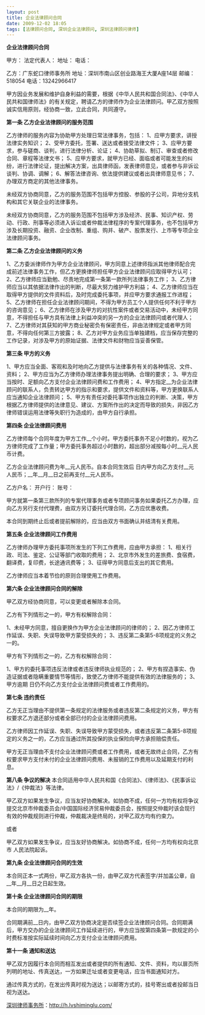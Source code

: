 ```yaml
---
layout: post
title: 企业法律顾问合同
date: 2009-12-02 18:05
tags: [法律顾问合同, 深圳企业法律顾问, 深圳法律顾问律师]
---
```

<strong>企业法律顾问合同</strong>

甲方：
法定代表人：
地址：
电话：

乙方：广东蛇口律师事务所
地址：深圳市南山区创业路海王大厦A座14层
邮编：518054
电话：13242966417

甲方因业务发展和维护自身利益的需要，根据《中华人民共和国合同法》、《中华人民共和国律师法》的有关规定，聘请乙方的律师作为企业法律顾问。甲乙双方按照诚实信用原则，经协商一致，立此合同，共同遵守。

<strong>第一条 乙方企业法律顾问的服务范围</strong>

乙方律师的服务内容为协助甲方处理日常法律事务，包括：
1、应甲方要求，讲授法律实务知识；
2、受甲方委托，签署、送达或者接受法律文件；
3、应甲方要求，参与磋商、谈判，进行法律分析、论证；
4、协助草拟、制订、审查或者修改合同、章程等法律文书；
5、应甲方要求，就甲方已经、面临或者可能发生的纠纷，进行法律论证，提出解决方案，出具律师函，发表律师意见，或者参与非诉讼谈判、协调、调解；
6、解答法律咨询、依法提供建议或者出具律师意见书；
7、办理双方商定的其他法律事务。

未经双方协商同意，乙方的服务范围不包括甲方控股、参股的子公司，异地分支机构和其它关联企业的法律事务。

未经双方协商同意，乙方的服务范围不包括甲方涉及经济、民事、知识产权、劳动、行政、刑事等必须进入诉讼或者仲裁法律程序的专案代理事务，也不包括甲方涉及长期投资、融资、企业改制、重组、购并、破产、股票发行、上市等专项企业法律顾问事务。

<strong>第二条 乙方企业法律顾问的义务</strong>

1、乙方委派律师作为甲方企业法律顾问，甲方同意上述律师指派其他律师配合完成前述法律事务工作，但乙方更换律师担任甲方企业法律顾问应取得甲方认可；
2、乙方律师应当勤勉、尽责地完成第一条第一款所列法律事务工作；
3、乙方律师应当以其依据法律作出的判断，尽最大努力维护甲方利益；
4、乙方律师应当在取得甲方提供的文件资料后，及时完成委托事项，并应甲方要求通报工作进程；
5、乙方律师在担任企业法律顾问期间，不得为甲方员工个人提供任何不利于甲方的咨询意见；
6、乙方律师在涉及甲方的对抗性案件或者交易活动中，未经甲方同意，不得担任与甲方具有法律上利益冲突的另一方的企业法律顾问或者代理人；
7、乙方律师对其获知的甲方商业秘密负有保密责任，非由法律规定或者甲方同意，不得向任何第三方披露；
8、乙方对甲方业务应当单独建档，应当保存完整的工作记录，对涉及甲方的原始证据、法律文件和财物应当妥善保管。

<strong>第三条 甲方的义务</strong>

1、甲方应当全面、客观和及时地向乙方提供与法律事务有关的各种情况、文件、资料；
2、甲方应当为乙方律师办理法律事务提出明确、合理的要求；
3、甲方应当按时、足额向乙方支付企业法律顾问费和工作费用；
4、甲方指定__为企业法律顾问的联系人，负责转达甲方的指示和要求，提供文件和资料等，甲方更换联系人应当通知企业法律顾问；
5、甲方有责任对委托事项作出独立的判断、决策，甲方根据乙方律师提供的法律意见、建议、方案所作出的决定而导致的损失，非因乙方律师错误运用法律等失职行为造成的，由甲方自行承担。

<strong>第四条 企业法律顾问费用</strong>

乙方律师每个合同年度为甲方工作__个小时。甲方委托事务不足小时数的，视为乙方律师完成了工作量；甲方委托事务超过小时数的，超出部分减按每小时__元人民币计费。

乙方企业法律顾问费为年__元人民币。自本合同生效后 日内甲方向乙方支付__元人民币；__年__月__日之前再支付__元人民币。

乙方户名：
开户行：
账号：

甲方就第一条第三款所列的专案代理事务或者专项顾问事务如果委托乙方办理，应向乙方另行支付代理费，由双方另订委托代理合同，乙方应优惠收费。

本合同到期终止后或者提前解除的，应当由双方书面确认并结清有关费用。

<strong>第五条 企业法律顾问工作费用</strong>

乙方律师办理甲方委托事项所发生的下列工作费用，应由甲方承担：
1、相关行政、司法、鉴定、公证等部门收取的费用；
2、北京市外发生的差旅费、食宿费，翻译费，复印费，长途通讯费等；
3、征得甲方同意后支出的其它费用。

乙方律师应当本着节俭的原则合理使用工作费用。

<strong>第六条 企业法律顾问合同的解除</strong>

甲乙双方经协商同意，可以变更或者解除本合同。

乙方有下列情形之一的，甲方有权解除合同：

1、未经甲方同意，擅自更换作为甲方企业法律顾问的律师的；
2、因乙方律师工作延误、失职、失误导致甲方蒙受损失的；
3、违反第二条第5-8项规定的义务之一的。

甲方有下列情形之一的，乙方有权解除合同：

1、甲方的委托事项违反法律或者违反律师执业规范的；
2、甲方有捏造事实、伪造证据或者隐瞒重要情节等情形，致使乙方律师不能提供有效的法律服务的；
3、甲方逾期 日仍不向乙方支付企业法律顾问费或者工作费用的。

<strong>第七条 违约责任</strong>

乙方无正当理由不提供第一条规定的法律服务或者违反第二条规定的义务，甲方有权要求乙方退还部分或者全部已付的企业法律顾问费用。

乙方律师因工作延误、失职、失误导致甲方蒙受损失，或者违反第二条第5-8项规定的义务之一的，乙方应当通过所其投保的执业保险向甲方承担赔偿责任。

甲方无正当理由不支付企业法律顾问费或者工作费用，或者无故终止合同，乙方有权要求甲方支付未付的企业法律顾问费用、未报销的工作费用以及延期支付的利息。

<strong>第八条 争议的解决</strong><strong>
</strong>
本合同适用中华人民共和国《合同法》、《律师法》、《民事诉讼法》/《仲裁法》等法律。

甲乙双方如果发生争议，应当友好协商解决。如协商不成，任何一方均有权将争议提交北京市仲裁委员会/中国国际经济贸易仲裁委员会，按照提交仲裁时该会现行有效的仲裁规则进行仲裁，仲裁裁决是终局的，对甲乙双方均有约束力。

或者

甲乙双方如果发生争议，应当友好协商解决。如协商不成，任何一方均有权向北京市 人民法院起诉。

<strong>第九条 企业法律顾问合同的生效</strong>

本合同正本一式两份，甲乙双方各执一份，由甲乙双方代表签字/并加盖公章，自__年__月__日之日起生效。

<strong>第十条 企业法律顾问合同的期限</strong>

本合同的期限为__年。

合同期满前__日内，由甲乙双方协商决定是否续签企业法律顾问合同。合同期满后，甲方交办的企业法律顾问工作延续进行的，甲方应当按第四条第一款规定的小时费标准按实际延续时间向乙方支付企业法律顾问费用。

<strong>第十一条 通知和送达</strong>

甲乙双方因履行本合同而相互发出或者提供的所有通知、文件、资料，均以扉页所列明的地址、传真送达，一方如果迁址或者变更电话，应当书面通知对方。

通过传真方式的，在发出传真时视为送达；以邮寄方式的，挂号寄出或者投邮当日视为送达。

<a href="http://h.lvshiminglu.com/">深圳律师事务所</a>：<a href="http://h.lvshiminglu.com/">http://h.lvshiminglu.com/</a>

